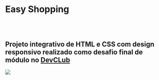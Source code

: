 <h1>Easy Shopping</h1>
<br>
<br>
<h2>Projeto integrativo de HTML e CSS com design responsivo realizado como desafio final de módulo no <a href="https://rodolfomori.com.br/devclub/">DevCLub</a> </h2>

<img src="[![image](https://github.com/Mateus-Oling/Easy-Shopping/assets/135168984/7e3194d1-66be-4b6b-959d-b1d2480fa241)](https://github.com/Mateus-Oling/Easy-Shopping/blob/master/assets/foto3.png?raw=true)"/>
